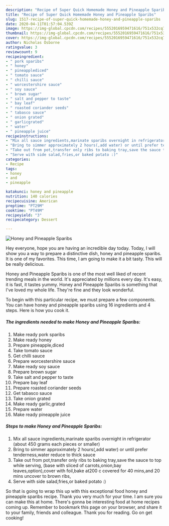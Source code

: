 ```yaml
---
description: "Recipe of Super Quick Homemade Honey and Pineapple Sparibs"
title: "Recipe of Super Quick Homemade Honey and Pineapple Sparibs"
slug: 1517-recipe-of-super-quick-homemade-honey-and-pineapple-sparibs
date: 2020-04-11T01:57:04.539Z
image: https://img-global.cpcdn.com/recipes/5552016959471616/751x532cq70/honey-and-pineapple-sparibs-recipe-main-photo.jpg
thumbnail: https://img-global.cpcdn.com/recipes/5552016959471616/751x532cq70/honey-and-pineapple-sparibs-recipe-main-photo.jpg
cover: https://img-global.cpcdn.com/recipes/5552016959471616/751x532cq70/honey-and-pineapple-sparibs-recipe-main-photo.jpg
author: Nicholas Osborne
ratingvalue: 3
reviewcount: 9
recipeingredient:
- " pork sparibs"
- " honey"
- " pineapplediced"
- " tomato sauce"
- " chilli sauce"
- " worcestershire sauce"
- " soy sauce"
- " brown sugar"
- " salt and pepper to taste"
- " bay leaf"
- " roasted coriander seeds"
- " tabasco sauce"
- " onion grated"
- " garlicgrated"
- " water"
- " pineapple juice"
recipeinstructions:
- "Mix all sauce ingredients,marinate sparibs overnight in refrigerator (about 450 grams each pieces or smaller)"
- "Bring to simmer approximately 2 hours(,add water) or until prefer tenderness,water reduce to thick sauce"
- "Take out from pot,transfer only ribs to baking tray,save the sauce to top while serving, (base with sliced of carrots,onion,bay leaves,option),cover with foil,bake at200 c covered for 40 mins,and 20 mins uncover to brown ribs,"
- "Serve with side salad,fries,or baked potato :)"
categories:
- Recipe
tags:
- honey
- and
- pineapple

katakunci: honey and pineapple 
nutrition: 140 calories
recipecuisine: American
preptime: "PT29M"
cooktime: "PT49M"
recipeyield: "3"
recipecategory: Dessert

---
```



![Honey and Pineapple Sparibs](https://img-global.cpcdn.com/recipes/5552016959471616/751x532cq70/honey-and-pineapple-sparibs-recipe-main-photo.jpg)

Hey everyone, hope you are having an incredible day today. Today, I will show you a way to prepare a distinctive dish, honey and pineapple sparibs. It is one of my favorites. This time, I am going to make it a bit tasty. This will be really delicious.



Honey and Pineapple Sparibs is one of the most well liked of recent trending meals in the world. It's appreciated by millions every day. It's easy, it is fast, it tastes yummy. Honey and Pineapple Sparibs is something that I've loved my whole life. They're fine and they look wonderful.


To begin with this particular recipe, we must prepare a few components. You can have honey and pineapple sparibs using 16 ingredients and 4 steps. Here is how you cook it.

<!--inarticleads1-->

##### The ingredients needed to make Honey and Pineapple Sparibs:

1. Make ready  pork sparibs
1. Make ready  honey
1. Prepare  pineapple,diced
1. Take  tomato sauce
1. Get  chilli sauce
1. Prepare  worcestershire sauce
1. Make ready  soy sauce
1. Prepare  brown sugar
1. Take  salt and pepper to taste
1. Prepare  bay leaf
1. Prepare  roasted coriander seeds
1. Get  tabasco sauce
1. Take  onion grated
1. Make ready  garlic,grated
1. Prepare  water
1. Make ready  pineapple juice




<!--inarticleads2-->

##### Steps to make Honey and Pineapple Sparibs:

1. Mix all sauce ingredients,marinate sparibs overnight in refrigerator (about 450 grams each pieces or smaller)
1. Bring to simmer approximately 2 hours(,add water) or until prefer tenderness,water reduce to thick sauce
1. Take out from pot,transfer only ribs to baking tray,save the sauce to top while serving, (base with sliced of carrots,onion,bay leaves,option),cover with foil,bake at200 c covered for 40 mins,and 20 mins uncover to brown ribs,
1. Serve with side salad,fries,or baked potato :)




So that is going to wrap this up with this exceptional food honey and pineapple sparibs recipe. Thank you very much for your time. I am sure you can make this at home. There's gonna be interesting food at home recipes coming up. Remember to bookmark this page on your browser, and share it to your family, friends and colleague. Thank you for reading. Go on get cooking!
